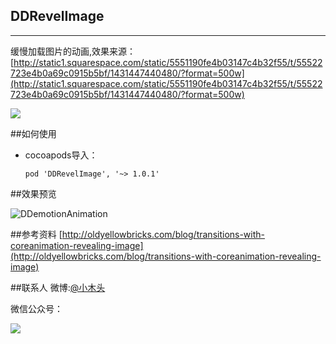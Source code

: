 ## DDRevelImage
--------------------------

缓慢加载图片的动画,效果来源：
[http://static1.squarespace.com/static/5551190fe4b03147c4b32f55/t/55522723e4b0a69c0915b5bf/1431447440480/?format=500w](http://static1.squarespace.com/static/5551190fe4b03147c4b32f55/t/55522723e4b0a69c0915b5bf/1431447440480/?format=500w)


![](http://7i7ht3.com1.z0.glb.clouddn.com/DDEmotionAnimationdemo.gif)

##如何使用
+	cocoapods导入：

		pod 'DDRevelImage', '~> 1.0.1'
		
##效果预览

![DDemotionAnimation](http://7i7ht3.com1.z0.glb.clouddn.com/DDEmotionAnimation.gif)


##参考资料
[http://oldyellowbricks.com/blog/transitions-with-coreanimation-revealing-image](http://oldyellowbricks.com/blog/transitions-with-coreanimation-revealing-image)

##联系人
微博:[@小木头](http://weibo.com/329096966)

微信公众号：

![](http://7i7ht3.com1.z0.glb.clouddn.com/QRCode.jpg)